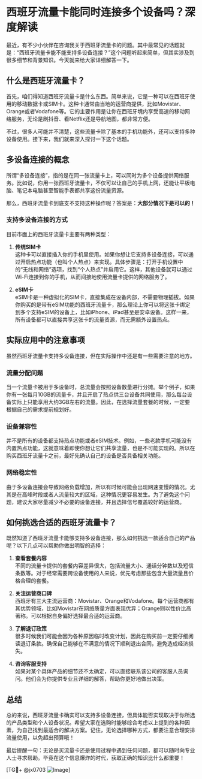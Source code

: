 # 西班牙流量卡能同时连接多个设备吗？深度解读

最近，有不少小伙伴在咨询我关于西班牙流量卡的问题。其中最常见的话题就是：“西班牙流量卡能不能支持多设备连接？”这个问题听起来简单，但其实涉及到很多细节和背景知识。今天就来给大家详细解答一下。

## 什么是西班牙流量卡？

首先，咱们得知道西班牙流量卡是什么东西。简单来说，它是一种可以在西班牙使用的移动数据卡或SIM卡。这种卡通常由当地的运营商提供，比如Movistar、Orange或者Vodafone等。它的主要作用是让你在西班牙境内享受高速的移动网络服务，无论是刷抖音、看Netflix还是导航地图，都非常方便。

不过，很多人可能并不清楚，这些流量卡除了基本的手机功能外，还可以支持多种设备使用。接下来，我们就来深入探讨一下这个话题。

## 多设备连接的概念

所谓“多设备连接”，指的是在同一张流量卡上，可以同时为多个设备提供网络服务。比如说，你用一张西班牙流量卡，不仅可以让自己的手机上网，还能让平板电脑、笔记本电脑甚至智能手表都共享这份流量资源。

那么，西班牙流量卡到底支不支持这种操作呢？答案是：**大部分情况下是可以的！**

### 支持多设备连接的方式

目前市面上的西班牙流量卡主要有两种类型：

1. **传统SIM卡**  
   这种卡可以直接插入你的手机里使用。如果你想让它支持多设备连接，可以通过开启热点功能（也叫个人热点）来实现。具体步骤是：打开手机设置中的“无线和网络”选项，找到“个人热点”并启用它。这样，其他设备就可以通过Wi-Fi连接到你的手机，从而间接地使用流量卡提供的网络服务了。

2. **eSIM卡**  
   eSIM卡是一种虚拟化的SIM卡，直接集成在设备内部，不需要物理插拔。如果你购买的是带有eSIM功能的西班牙流量卡，那么理论上你可以将这张卡绑定到多个支持eSIM的设备上，比如iPhone、iPad甚至是安卓设备。这样一来，所有设备都可以直接共享这张卡的流量资源，而无需额外设置热点。

## 实际应用中的注意事项

虽然西班牙流量卡支持多设备连接，但在实际操作中还是有一些需要注意的地方。

### 流量分配问题
当一个流量卡被用于多设备时，总流量会按照设备数量进行分摊。举个例子，如果你有一张每月10GB的流量卡，并且开启了热点供三台设备共同使用，那么每台设备实际上只能享用大约3GB左右的流量。因此，在选择流量套餐的时候，一定要根据自己的需求提前规划好。

### 设备兼容性
并不是所有的设备都支持热点功能或者eSIM技术。例如，一些老款手机可能没有内置热点功能，这就意味着即使你想让它们共享流量，也是不可能实现的。所以在购买西班牙流量卡之前，最好先确认自己的设备是否具备相关功能。

### 网络稳定性
由于多设备连接会导致网络负载增加，所以有时候可能会出现网速变慢的情况。尤其是在高峰时段或者人流量较大的区域，这种情况更容易发生。为了避免这个问题，建议大家尽量减少不必要的设备连接，并且选择信号覆盖较好的运营商。

## 如何挑选合适的西班牙流量卡？

既然知道了西班牙流量卡能够支持多设备连接，那么如何挑选一款适合自己的产品呢？以下几点可以帮助你做出明智的选择：

1. **查看套餐内容**  
   不同的流量卡提供的套餐内容差异很大，包括流量大小、通话分钟数以及短信条数等。对于经常需要跨设备使用的人来说，优先考虑那些包含大量流量且价格合理的套餐。

2. **关注运营商口碑**  
   西班牙有三大主流运营商：Movistar、Orange和Vodafone。每个运营商都有其优势领域，比如Movistar在网络质量方面表现优异；Orange则以性价比高著称。可以根据自身偏好选择最合适的运营商。

3. **了解退订政策**  
   很多时候我们可能会因为各种原因临时改变计划，因此在购买前一定要仔细阅读退订条款。确保自己能够在不满意的情况下顺利退出合同，避免造成经济损失。

4. **咨询客服支持**  
   如果对某个具体产品的细节还不太确定，可以直接联系该公司的客服人员询问。他们会为你提供专业且详细的解答，帮助你更好地做出决策。

## 总结

总的来说，西班牙流量卡确实可以支持多设备连接，但具体能否实现取决于你所选的产品类型和个人设备状况。希望大家在选购时能够综合考虑以上提到的各种因素，为自己找到最适合的解决方案。记住，无论选择哪种方式，都要注意合理安排流量使用，以免超出预算哦！

最后提醒一句：无论是买流量卡还是使用过程中遇到任何问题，都可以随时向专业人士寻求帮助。毕竟在这个信息爆炸的时代，获取正确的知识比什么都重要！

[TG💪+ @jx0703 ![Image](https://github.com/user-attachments/assets/dbca1d08-cadb-493c-b0ec-ad6f7a83f270)]